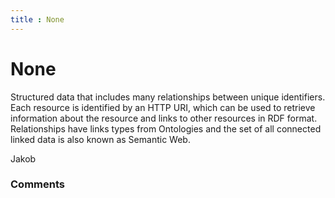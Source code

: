 ```yaml
---
title : None
---
```

None
=====================
Structured data that includes many relationships between unique
identifiers. Each resource is identified by an HTTP URI, which can be
used to retrieve information about the resource and links to other
resources in RDF format. Relationships have links types from Ontologies
and the set of all connected linked data is also known as Semantic Web.

Jakob

### Comments ###


